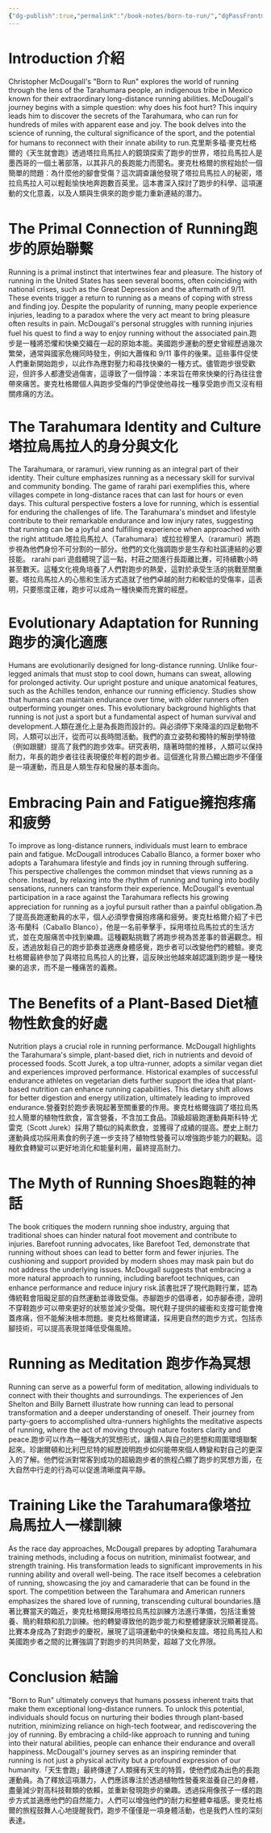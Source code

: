 ```yaml
---
{"dg-publish":true,"permalink":"/book-notes/born-to-run/","dgPassFrontmatter":true,"created":"2024-11-27T12:30:13.986+08:00","updated":"2024-11-27T18:15:38.449+08:00"}
---
```


# Introduction 介紹

Christopher McDougall's "Born to Run" explores the world of running through the lens of the Tarahumara people, an indigenous tribe in Mexico known for their extraordinary long-distance running abilities. McDougall's journey begins with a simple question: why does his foot hurt? This inquiry leads him to discover the secrets of the Tarahumara, who can run for hundreds of miles with apparent ease and joy. The book delves into the science of running, the cultural significance of the sport, and the potential for humans to reconnect with their innate ability to run.克里斯多福·麥克杜格爾的《天生就會跑》透過塔拉烏馬拉人的鏡頭探索了跑步的世界，塔拉烏馬拉人是墨西哥的一個土著部落，以其非凡的長跑能力而聞名。麥克杜格爾的旅程始於一個簡單的問題：為什麼他的腳會受傷？這次調查讓他發現了塔拉烏馬拉人的秘密，塔拉烏馬拉人可以輕鬆愉快地奔跑數百英里。這本書深入探討了跑步的科學、這項運動的文化意義，以及人類與生俱來的跑步能力重新連結的潛力。

# The Primal Connection of Running跑步的原始聯繫

Running is a primal instinct that intertwines fear and pleasure. The history of running in the United States has seen several booms, often coinciding with national crises, such as the Great Depression and the aftermath of 9/11. These events trigger a return to running as a means of coping with stress and finding joy. Despite the popularity of running, many people experience injuries, leading to a paradox where the very act meant to bring pleasure often results in pain. McDougall's personal struggles with running injuries fuel his quest to find a way to enjoy running without the associated pain.跑步是一種將恐懼和快樂交織在一起的原始本能。美國跑步運動的歷史曾經歷過幾次繁榮，通常與國家危機同時發生，例如大蕭條和 9/11 事件的後果。這些事件促使人們重新開始跑步，以此作為應對壓力和尋找快樂的一種方式。儘管跑步很受歡迎，但許多人都遭受過傷害，這導致了一個悖論：本來旨在帶來快樂的行為往往會帶來痛苦。麥克杜格爾個人與跑步受傷的鬥爭促使他尋找一種享受跑步而又沒有相關疼痛的方法。

# The Tarahumara Identity and Culture塔拉烏馬拉人的身分與文化

The Tarahumara, or raramuri, view running as an integral part of their identity. Their culture emphasizes running as a necessary skill for survival and community bonding. The game of rarahi pari exemplifies this, where villages compete in long-distance races that can last for hours or even days. This cultural perspective fosters a love for running, which is essential for enduring the challenges of life. The Tarahumara's mindset and lifestyle contribute to their remarkable endurance and low injury rates, suggesting that running can be a joyful and fulfilling experience when approached with the right attitude.塔拉烏馬拉人（Tarahumara）或拉拉穆里人（raramuri）將跑步視為他們身份不可分割的一部分。他們的文化強調跑步是生存和社區連結的必要技能。 rarahi pari 遊戲體現了這一點，村莊之間進行長距離比賽，可持續數小時甚至數天。這種文化視角培養了人們對跑步的熱愛，這對於承受生活的挑戰至關重要。塔拉烏馬拉人的心態和生活方式造就了他們卓越的耐力和較低的受傷率，這表明，只要態度正確，跑步可以成為一種快樂而充實的經歷。

# Evolutionary Adaptation for Running跑步的演化適應

Humans are evolutionarily designed for long-distance running. Unlike four-legged animals that must stop to cool down, humans can sweat, allowing for prolonged activity. Our upright posture and unique anatomical features, such as the Achilles tendon, enhance our running efficiency. Studies show that humans can maintain endurance over time, with older runners often outperforming younger ones. This evolutionary background highlights that running is not just a sport but a fundamental aspect of human survival and development.人類在進化上是為長跑而設計的。與必須停下來降溫的四足動物不同，人類可以出汗，從而可以長時間活動。我們的直立姿勢和獨特的解剖學特徵（例如跟腱）提高了我們的跑步效率。研究表明，隨著時間的推移，人類可以保持耐力，年長的跑步者往往表現優於年輕的跑步者。這個進化背景凸顯出跑步不僅僅是一項運動，而且是人類生存和發展的基本面向。

# Embracing Pain and Fatigue擁抱疼痛和疲勞

To improve as long-distance runners, individuals must learn to embrace pain and fatigue. McDougall introduces Caballo Blanco, a former boxer who adopts a Tarahumara lifestyle and finds joy in running through suffering. This perspective challenges the common mindset that views running as a chore. Instead, by relaxing into the rhythm of running and tuning into bodily sensations, runners can transform their experience. McDougall's eventual participation in a race against the Tarahumara reflects his growing appreciation for running as a joyful pursuit rather than a painful obligation.為了提高長跑運動員的水平，個人必須學會擁抱疼痛和疲勞。麥克杜格爾介紹了卡巴洛·布蘭科（Caballo Blanco），他是一名前拳擊手，採用塔拉烏馬拉式的生活方式，並在克服痛苦中找到樂趣。這種觀點挑戰了將跑步視為苦差事的普遍觀念。相反，透過放鬆自己的跑步節奏並適應身體感覺，跑步者可以改變他們的體驗。麥克杜格爾最終參加了與塔拉烏馬拉人的比賽，這反映出他越來越認識到跑步是一種快樂的追求，而不是一種痛苦的義務。

# The Benefits of a Plant-Based Diet植物性飲食的好處

Nutrition plays a crucial role in running performance. McDougall highlights the Tarahumara's simple, plant-based diet, rich in nutrients and devoid of processed foods. Scott Jurek, a top ultra-runner, adopts a similar vegan diet and experiences improved performance. Historical examples of successful endurance athletes on vegetarian diets further support the idea that plant-based nutrition can enhance running capabilities. This dietary shift allows for better digestion and energy utilization, ultimately leading to improved endurance.營養對於跑步表現起著至關重要的作用。麥克杜格爾強調了塔拉烏馬拉人簡單的植物性飲食，富含營養，不含加工食品。頂級超級跑運動員斯科特·尤雷克（Scott Jurek）採用了類似的純素飲食，並獲得了成績的提高。歷史上耐力運動員成功採用素食的例子進一步支持了植物性營養可以增強跑步能力的觀點。這種飲食轉變可以更好地消化和能量利用，最終提高耐力。

# The Myth of Running Shoes跑鞋的神話

The book critiques the modern running shoe industry, arguing that traditional shoes can hinder natural foot movement and contribute to injuries. Barefoot running advocates, like Barefoot Ted, demonstrate that running without shoes can lead to better form and fewer injuries. The cushioning and support provided by modern shoes may mask pain but do not address the underlying issues. McDougall suggests that embracing a more natural approach to running, including barefoot techniques, can enhance performance and reduce injury risk.該書批評了現代跑鞋行業，認為傳統鞋會阻礙足部的自然運動並導致受傷。赤腳跑步的倡導者，如赤腳泰德，證明不穿鞋跑步可以帶來更好的狀態並減少受傷。現代鞋子提供的緩衝和支撐可能會掩蓋疼痛，但不能解決根本問題。麥克杜格爾建議，採用更自然的跑步方式，包括赤腳技術，可以提高表現並降低受傷風險。

# Running as Meditation 跑步作為冥想

Running can serve as a powerful form of meditation, allowing individuals to connect with their thoughts and surroundings. The experiences of Jen Shelton and Billy Barnett illustrate how running can lead to personal transformation and a deeper understanding of oneself. Their journey from party-goers to accomplished ultra-runners highlights the meditative aspects of running, where the act of moving through nature fosters clarity and peace.跑步可以作為一種強大的冥想形式，讓個人與自己的思想和周圍環境聯繫起來。珍謝爾頓和比利巴尼特的經歷說明跑步如何能帶來個人轉變和對自己的更深入的了解。他們從派對常客到成功的超級跑步者的旅程凸顯了跑步的冥想方面，在大自然中行走的行為可以促進清晰度與平靜。

# Training Like the Tarahumara像塔拉烏馬拉人一樣訓練

As the race day approaches, McDougall prepares by adopting Tarahumara training methods, including a focus on nutrition, minimalist footwear, and strength training. His transformation leads to significant improvements in his running ability and overall well-being. The race itself becomes a celebration of running, showcasing the joy and camaraderie that can be found in the sport. The competition between the Tarahumara and American runners emphasizes the shared love of running, transcending cultural boundaries.隨著比賽當天的臨近，麥克杜格爾採用塔拉烏馬拉訓練方法進行準備，包括注重營養、簡約鞋類和肌力訓練。他的轉變導致他的跑步能力和整體健康狀況顯著提高。比賽本身成為了對跑步的慶祝，展現了這項運動中的快樂和友誼。塔拉烏馬拉人和美國跑步者之間的比賽強調了對跑步的共同熱愛，超越了文化界限。

# Conclusion 結論

"Born to Run" ultimately conveys that humans possess inherent traits that make them exceptional long-distance runners. To unlock this potential, individuals should focus on nurturing their bodies through plant-based nutrition, minimizing reliance on high-tech footwear, and rediscovering the joy of running. By embracing a child-like approach to running and tuning into their natural abilities, people can enhance their endurance and overall happiness. McDougall's journey serves as an inspiring reminder that running is not just a physical activity but a profound expression of our humanity.「天生會跑」最終傳達了人類擁有天生的特質，使他們成為出色的長跑運動員。為了釋放這項潛力，人們應該專注於透過植物性營養來滋養自己的身體，盡量減少對高科技鞋類的依賴，並重新發現跑步的樂趣。透過採用像孩子一樣的跑步方式並適應他們的自然能力，人們可以增強他們的耐力和整體幸福感。麥克杜格爾的旅程鼓舞人心地提醒我們，跑步不僅僅是一項身體活動，也是我們人性的深刻表達。